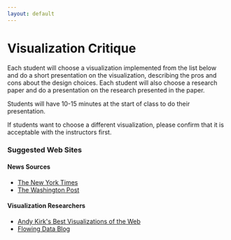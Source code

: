 ```yaml
---
layout: default
---
```


# Visualization Critique

Each student will choose a visualization implemented from the list below and do a short presentation on the visualization, describing the pros and cons about the design choices. Each student will also choose a research paper and do a presentation on the research presented in the paper.

Students will have 10-15 minutes at the start of class to do their presentation.

If students want to choose a different visualization, please confirm that it is acceptable with the instructors first.


### Suggested Web Sites

#### News Sources

* [The New York Times](https://www.nytimes.com/)
* [The Washington Post](https://www.washingtonpost.com/)

#### Visualization Researchers

* [Andy Kirk's Best Visualizations of the Web](http://www.visualisingdata.com/blog/)
* [Flowing Data Blog](https://flowingdata.com/)
